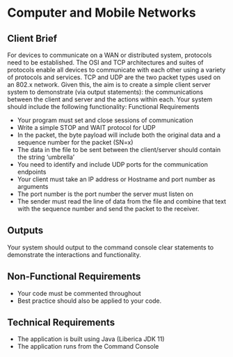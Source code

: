 # Computer and Mobile Networks

## Client Brief

For devices to communicate on a WAN or distributed system, protocols need to be established. The OSI and TCP architectures and suites of protocols enable all devices to communicate with each other using a variety of protocols and services. TCP and UDP are the two packet types used on an 802.x network.
Given this, the aim is to create a simple client server system to demonstrate (via output statements): the communications between the client and server and the actions within each. Your system should include the following functionality:
Functional Requirements
  - Your program must set and close sessions of communication
  - Write a simple STOP and WAIT protocol for UDP
  - In the packet, the byte payload will include both the original data and a sequence number for the packet (SN=x)
  - The data in the file to be sent between the client/server should contain the string ‘umbrella’
  - You need to identify and include UDP ports for the communication endpoints
  - Your client must take an IP address or Hostname and port number as arguments
  - The port number is the port number the server must listen on
  - The sender must read the line of data from the file and combine that text with the sequence number and send the packet to the receiver.

## Outputs
Your system should output to the command console clear statements to demonstrate the interactions and functionality.

## Non-Functional Requirements
  - Your code must be commented throughout
  - Best practice should also be applied to your code.

## Technical Requirements 
  - The application is built using Java (Liberica JDK 11)
  - The application runs from the Command Console
